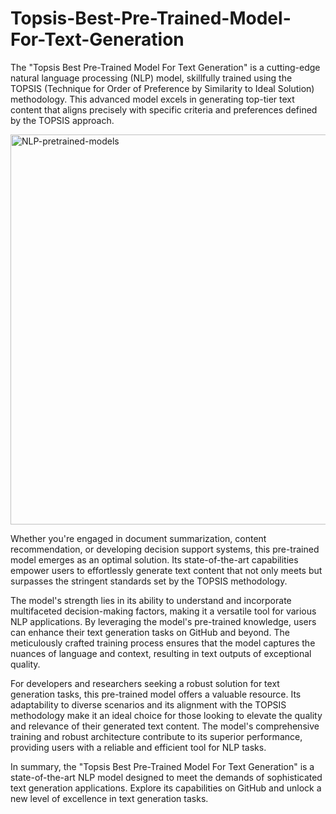 # Topsis-Best-Pre-Trained-Model-For-Text-Generation
The "Topsis Best Pre-Trained Model For Text Generation" is a cutting-edge natural language processing (NLP) model, skillfully trained using the TOPSIS (Technique for Order of Preference by Similarity to Ideal Solution) methodology. This advanced model excels in generating top-tier text content that aligns precisely with specific criteria and preferences defined by the TOPSIS approach.

<img width="624" alt="NLP-pretrained-models" src="https://github.com/harshitstark13/Topsis-Best-Pre-Trained-Model-For-Text-Generation/assets/95651978/ba077a4b-2c9a-435b-b11b-2c8121eac816">

Whether you're engaged in document summarization, content recommendation, or developing decision support systems, this pre-trained model emerges as an optimal solution. Its state-of-the-art capabilities empower users to effortlessly generate text content that not only meets but surpasses the stringent standards set by the TOPSIS methodology.

The model's strength lies in its ability to understand and incorporate multifaceted decision-making factors, making it a versatile tool for various NLP applications. By leveraging the model's pre-trained knowledge, users can enhance their text generation tasks on GitHub and beyond. The meticulously crafted training process ensures that the model captures the nuances of language and context, resulting in text outputs of exceptional quality.

For developers and researchers seeking a robust solution for text generation tasks, this pre-trained model offers a valuable resource. Its adaptability to diverse scenarios and its alignment with the TOPSIS methodology make it an ideal choice for those looking to elevate the quality and relevance of their generated text content. The model's comprehensive training and robust architecture contribute to its superior performance, providing users with a reliable and efficient tool for NLP tasks.

In summary, the "Topsis Best Pre-Trained Model For Text Generation" is a state-of-the-art NLP model designed to meet the demands of sophisticated text generation applications. Explore its capabilities on GitHub and unlock a new level of excellence in text generation tasks.
